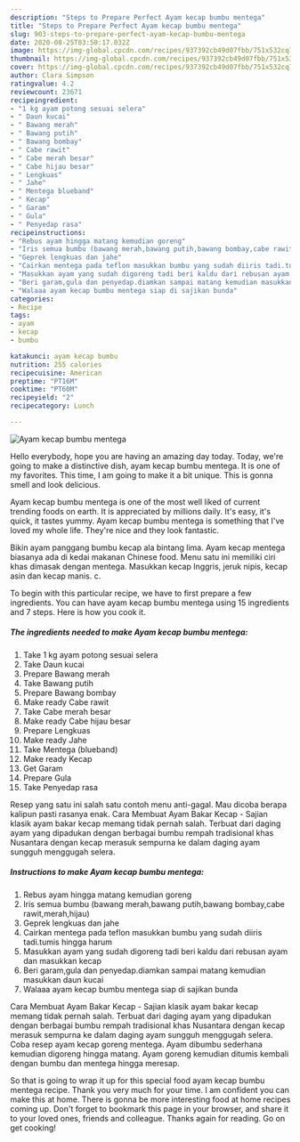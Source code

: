 ```yaml
---
description: "Steps to Prepare Perfect Ayam kecap bumbu mentega"
title: "Steps to Prepare Perfect Ayam kecap bumbu mentega"
slug: 903-steps-to-prepare-perfect-ayam-kecap-bumbu-mentega
date: 2020-08-25T03:50:17.032Z
image: https://img-global.cpcdn.com/recipes/937392cb49d07fbb/751x532cq70/ayam-kecap-bumbu-mentega-foto-resep-utama.jpg
thumbnail: https://img-global.cpcdn.com/recipes/937392cb49d07fbb/751x532cq70/ayam-kecap-bumbu-mentega-foto-resep-utama.jpg
cover: https://img-global.cpcdn.com/recipes/937392cb49d07fbb/751x532cq70/ayam-kecap-bumbu-mentega-foto-resep-utama.jpg
author: Clara Simpson
ratingvalue: 4.2
reviewcount: 23671
recipeingredient:
- "1 kg ayam potong sesuai selera"
- " Daun kucai"
- " Bawang merah"
- " Bawang putih"
- " Bawang bombay"
- " Cabe rawit"
- " Cabe merah besar"
- " Cabe hijau besar"
- " Lengkuas"
- " Jahe"
- " Mentega blueband"
- " Kecap"
- " Garam"
- " Gula"
- " Penyedap rasa"
recipeinstructions:
- "Rebus ayam hingga matang kemudian goreng"
- "Iris semua bumbu (bawang merah,bawang putih,bawang bombay,cabe rawit,merah,hijau)"
- "Geprek lengkuas dan jahe"
- "Cairkan mentega pada teflon masukkan bumbu yang sudah diiris tadi.tumis hingga harum"
- "Masukkan ayam yang sudah digoreng tadi beri kaldu dari rebusan ayam dan masukkan kecap"
- "Beri garam,gula dan penyedap.diamkan sampai matang kemudian masukkan daun kucai"
- "Walaaa ayam kecap bumbu mentega siap di sajikan bunda"
categories:
- Recipe
tags:
- ayam
- kecap
- bumbu

katakunci: ayam kecap bumbu 
nutrition: 255 calories
recipecuisine: American
preptime: "PT16M"
cooktime: "PT60M"
recipeyield: "2"
recipecategory: Lunch

---
```



![Ayam kecap bumbu mentega](https://img-global.cpcdn.com/recipes/937392cb49d07fbb/751x532cq70/ayam-kecap-bumbu-mentega-foto-resep-utama.jpg)

Hello everybody, hope you are having an amazing day today. Today, we're going to make a distinctive dish, ayam kecap bumbu mentega. It is one of my favorites. This time, I am going to make it a bit unique. This is gonna smell and look delicious.

Ayam kecap bumbu mentega is one of the most well liked of current trending foods on earth. It is appreciated by millions daily. It's easy, it's quick, it tastes yummy. Ayam kecap bumbu mentega is something that I've loved my whole life. They're nice and they look fantastic.

Bikin ayam panggang bumbu kecap ala bintang lima. Ayam kecap mentega biasanya ada di kedai makanan Chinese food. Menu satu ini memiliki ciri khas dimasak dengan mentega. Masukkan kecap Inggris, jeruk nipis, kecap asin dan kecap manis. c.


To begin with this particular recipe, we have to first prepare a few ingredients. You can have ayam kecap bumbu mentega using 15 ingredients and 7 steps. Here is how you cook it.

<!--inarticleads1-->

##### The ingredients needed to make Ayam kecap bumbu mentega:

1. Take 1 kg ayam potong sesuai selera
1. Take  Daun kucai
1. Prepare  Bawang merah
1. Take  Bawang putih
1. Prepare  Bawang bombay
1. Make ready  Cabe rawit
1. Take  Cabe merah besar
1. Make ready  Cabe hijau besar
1. Prepare  Lengkuas
1. Make ready  Jahe
1. Take  Mentega (blueband)
1. Make ready  Kecap
1. Get  Garam
1. Prepare  Gula
1. Take  Penyedap rasa


Resep yang satu ini salah satu contoh menu anti-gagal. Mau dicoba berapa kalipun pasti rasanya enak. Cara Membuat Ayam Bakar Kecap - Sajian klasik ayam bakar kecap memang tidak pernah salah. Terbuat dari daging ayam yang dipadukan dengan berbagai bumbu rempah tradisional khas Nusantara dengan kecap merasuk sempurna ke dalam daging ayam sungguh menggugah selera. 

<!--inarticleads2-->

##### Instructions to make Ayam kecap bumbu mentega:

1. Rebus ayam hingga matang kemudian goreng
1. Iris semua bumbu (bawang merah,bawang putih,bawang bombay,cabe rawit,merah,hijau)
1. Geprek lengkuas dan jahe
1. Cairkan mentega pada teflon masukkan bumbu yang sudah diiris tadi.tumis hingga harum
1. Masukkan ayam yang sudah digoreng tadi beri kaldu dari rebusan ayam dan masukkan kecap
1. Beri garam,gula dan penyedap.diamkan sampai matang kemudian masukkan daun kucai
1. Walaaa ayam kecap bumbu mentega siap di sajikan bunda


Cara Membuat Ayam Bakar Kecap - Sajian klasik ayam bakar kecap memang tidak pernah salah. Terbuat dari daging ayam yang dipadukan dengan berbagai bumbu rempah tradisional khas Nusantara dengan kecap merasuk sempurna ke dalam daging ayam sungguh menggugah selera. Coba resep ayam kecap goreng mentega. Ayam dibumbu sederhana kemudian digoreng hingga matang. Ayam goreng kemudian ditumis kembali dengan bumbu dan mentega hingga meresap. 

So that is going to wrap it up for this special food ayam kecap bumbu mentega recipe. Thank you very much for your time. I am confident you can make this at home. There is gonna be more interesting food at home recipes coming up. Don't forget to bookmark this page in your browser, and share it to your loved ones, friends and colleague. Thanks again for reading. Go on get cooking!
